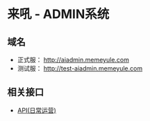 # 来吼 - ADMIN系统

## 域名

* 正式服： http://aiadmin.memeyule.com
* 测试服： http://test-aiadmin.memeyule.com

## 相关接口

* [API(日常运营)](/doc/api_menu1.md) 
